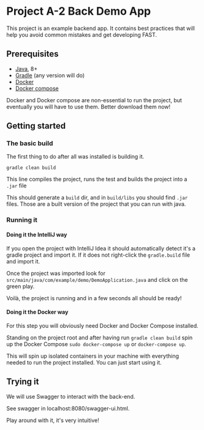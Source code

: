 # Project A-2 Back Demo App

This project is an example backend app. It contains best practices that will help you avoid common mistakes and get
developing FAST.

## Prerequisites

- [Java](https://adoptopenjdk.net/), 8+
- [Gradle](https://gradle.org/) (any version will do)
- [Docker](https://www.docker.com/get-started)
- [Docker compose](https://docs.docker.com/compose/install/)

Docker and Docker compose are non-essential to run the project, but eventually you will have to use them. Better
download them now!

## Getting started

### The basic build

The first thing to do after all was installed is building it.

```gradle clean build```

This line compiles the project, runs the test and builds the project into a ```.jar``` file

This should generate a ```build``` dir, and in ```build/libs``` you should find ```.jar``` files. Those are a built
version of the project that you can run with java.

### Running it

#### Doing it the IntelliJ way

If you open the project with IntelliJ Idea it should automatically detect it's a gradle project and import it. If it
does not right-click the ```gradle.build``` file and import it.

Once the project was imported look for ```src/main/java/com/example/demo/DemoApplication.java``` and click on the green
play.

Voilà, the project is running and in a few seconds all should be ready!

#### Doing it the Docker way

For this step you will obviously need Docker and Docker Compose installed.

Standing on the project root and after having run ```gradle clean build``` spin up the Docker
Compose ```sudo docker-compose up``` or ```docker-compose up```.

This will spin up isolated containers in your machine with everything needed to run the project installed. You can just
start using it.

## Trying it

We will use Swagger to interact with the back-end.

See swagger in localhost:8080/swagger-ui.html.

Play around with it, it's very intuitive!

